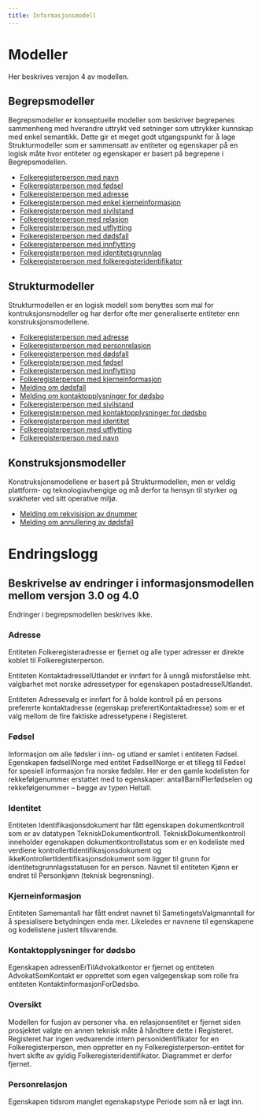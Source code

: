 ```yaml
---
title: Informasjonsmodell
---
```


# Modeller

Her beskrives versjon 4 av modellen.

## Begrepsmodeller

Begrepsmodeller er konseptuelle modeller som beskriver begrepenes sammenheng med hverandre uttrykt ved setninger som uttrykker kunnskap med enkel semantikk. Dette gir et meget godt utgangspunkt for å lage Strukturmodeller som er sammensatt av entiteter og egenskaper på en logisk måte hvor entiteter og egenskaper er basert på begrepene i Begrepsmodellen.

* [Folkeregisterperson med navn](../modeller/_18_0_1_5a00172_1452005068403_177360_23285.jpg)
* [Folkeregisterperson med fødsel](../modeller/_18_0_1_5a00172_1452005068403_177360_23285.jpg)
* [Folkeregisterperson med adresse](../modeller/_18_0_1_5a00172_1452005068403_177360_23285.jpg)
* [Folkeregisterperson med enkel kjerneinformasjon](../modeller/_18_0_1_5a00172_1453283686526_815825_39946.jpg)
* [Folkeregisterperson med sivilstand](../modeller/_18_0_1_5a00172_1454058654104_983220_43419.jpg)
* [Folkeregisterperson med relasjon](../modeller/_18_0_1_5a00172_1454059027092_723196_43915.jpg)
* [Folkeregisterperson med utflytting](../modeller/_18_0_1_5a00172_1454070052173_136631_44390.jpg)
* [Folkeregisterperson med dødsfall](../modeller/_18_0_1_5a00172_1454314019208_581317_45564.jpg)
* [Folkeregisterperson med innflytting](../modeller/_18_0_1_5a00172_1455623625804_592903_30993.jpg)
* [Folkeregisterperson med identitetsgrunnlag](../modeller/_18_0_1_5a00172_1455629020847_45096_33261.jpg)
* [Folkeregisterperson med folkeregisteridentifikator](../modeller/_18_0_1_5a00172_1455631901173_22467_34203.jpg)



## Strukturmodeller

Strukturmodellen er en logisk modell som benyttes som mal for kontruksjonsmodeller og har derfor ofte mer generaliserte entiteter enn konstruksjonsmodellene.

* [Folkeregisterperson med adresse](../modeller/_18_0_1_5a00172_1450278727172_230353_14959.jpg)
* [Folkeregisterperson med personrelasjon](../modeller/_18_0_1_5a00172_1457707670494_409007_31677.jpg)
* [Folkeregisterperson med dødsfall](../modeller/_18_0_1_5b00175_1434703879388_270554_17720.jpg)
* [Folkeregisterperson med fødsel](../modeller/_18_2_5a00172_1461333199284_975812_33312.jpg)
* [Folkeregisterperson med innflytting](../modeller/_18_2_5a00172_1461334707302_959492_36953.jpg)
* [Folkeregisterperson med kjerneinformasjon](../modeller/_18_2_5a00172_1461335462454_846413_38979.jpg)
* [Melding om dødsfall](../modeller/_18_2_5a00172_1478705212213_605344_40147.jpg)
* [Melding om kontaktopplysninger for dødsbo](../modeller/_18_2_5a00172_1485934541192_972218_55110.jpg)
* [Folkeregisterperson med sivilstand](../modeller/_18_2_5a00172_1486742267042_67085_60133.jpg)
* [Folkeregisterperson med kontaktopplysninger for dødsbo](../modeller/_18_2_5a00172_1486990410781_123538_62281.jpg)
* [Folkeregisterperson med identitet](../modeller/_18_2_5a00172_1486995006560_52445_64049.jpg)
* [Folkeregisterperson med utflytting](../modeller/_18_2_5a00172_1487338698879_978644_54505.jpg)
* [Folkeregisterperson med navn](../modeller/_18_2_5a00172_1487778967501_54251_59224.jpg)


## Konstruksjonsmodeller

Konstruksjonsmodellene er basert på Strukturmodellen, men er veldig plattform- og teknologiavhengige og må derfor ta hensyn til styrker og svakheter ved sitt operative miljø.

* [Melding om rekvisisjon av dnummer](../modeller/_18_5_5a00172_1499854129681_964831_36130.jpg)
* [Melding om annullering av dødsfall](../modeller/_18_5_5a00172_1510835122836_980002_57088.jpg)

# Endringslogg

## Beskrivelse av endringer i informasjonsmodellen mellom versjon 3.0 og 4.0

Endringer i begrepsmodellen beskrives ikke.

### Adresse
Entiteten Folkeregisteradresse er fjernet og alle typer adresser er direkte koblet til Folkeregisterperson.

Entiteten KontaktadresseIUtlandet er innført for å unngå misforståelse mht. valgbarhet mot norske adressetyper for egenskapen postadresseIUtlandet.

Entiteten Adressevalg er innført for å holde kontroll på en persons prefererte kontaktadresse (egenskap preferertKontaktadresse) som er et valg mellom de fire faktiske adressetypene i Registeret.

### Fødsel
Informasjon om alle fødsler i inn- og utland er samlet i entiteten Fødsel. Egenskapen fødselINorge med entitet FødselINorge er et tillegg til Fødsel for spesiell informasjon fra norske fødsler. Her er den gamle kodelisten for rekkefølgenummer erstattet med to egenskaper: antallBarnIFlerfødselen og rekkefølgenummer – begge av typen Heltall.

### Identitet
Entiteten Identifikasjonsdokument har fått egenskapen dokumentkontroll som er av datatypen TekniskDokumentkontroll. TekniskDokumentkontroll inneholder egenskapen dokumentkontrollstatus som er en kodeliste med verdiene kontrollertIdentifikasjonsdokument og ikkeKontrollertIdentifikasjonsdokument som ligger til grunn for identitetsgrunnlagsstatusen for en person.
Navnet til entiteten Kjønn er endret til Personkjønn (teknisk begrensning).

### Kjerneinformasjon
Entiteten Samemantall har fått endret navnet til SametingetsValgmanntall for å spesialisere betydningen enda mer. Likeledes er navnene til egenskapene og kodelistene justert tilsvarende.

### Kontaktopplysninger for dødsbo
Egenskapen adressenErTilAdvokatkontor er fjernet og entiteten AdvokatSomKontakt er opprettet som egen valgegenskap som rolle fra entiteten KontaktinformasjonForDødsbo.

### Oversikt
Modellen for fusjon av personer vha. en relasjonsentitet er fjernet siden prosjektet valgte en annen teknisk måte å håndtere dette i Registeret. Registeret har ingen vedvarende intern personidentifikator for en Folkeregisterperson, men oppretter en ny Folkeregisterperson-entitet for hvert skifte av gyldig Folkeregisteridentifikator. Diagrammet er derfor fjernet.

### Personrelasjon
Egenskapen tidsrom manglet egenskapstype Periode som nå er lagt inn.


